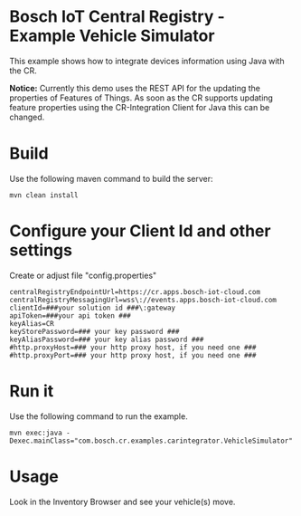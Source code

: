 # Bosch IoT Central Registry - Example Vehicle Simulator

This example shows how to integrate devices information using Java with the CR.

**Notice:** Currently this demo uses the REST API for the updating the properties of Features of Things.
As soon as the CR supports updating feature properties using the CR-Integration Client for Java this can be changed.

# Build

Use the following maven command to build the server:
```
mvn clean install
```

# Configure your Client Id and other settings

Create or adjust file "config.properties"

```
centralRegistryEndpointUrl=https://cr.apps.bosch-iot-cloud.com
centralRegistryMessagingUrl=wss\://events.apps.bosch-iot-cloud.com
clientId=###your solution id ###\:gateway
apiToken=###your api token ###
keyAlias=CR
keyStorePassword=### your key password ###
keyAliasPassword=### your key alias password ###
#http.proxyHost=### your http proxy host, if you need one ###
#http.proxyPort=### your http proxy host, if you need one ###
```

# Run it

Use the following command to run the example.
```
mvn exec:java -Dexec.mainClass="com.bosch.cr.examples.carintegrator.VehicleSimulator"
```

# Usage

Look in the Inventory Browser and see your vehicle(s) move.
